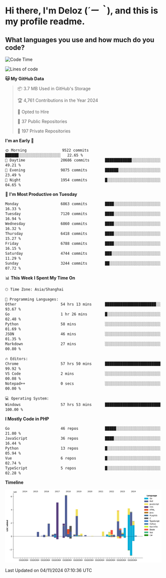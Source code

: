 # **Hi there, I'm Deloz (*´ー｀*), and this is my profile readme.**

## **What languages you use and how much do you code?**

<!--START_SECTION:waka-->
![Code Time](http://img.shields.io/badge/Code%20Time-4%2C974%20hrs%2021%20mins-blue)

![Lines of code](https://img.shields.io/badge/From%20Hello%20World%20I%27ve%20Written-44.2%20million%20lines%20of%20code-blue)

**🐱 My GitHub Data** 

> 📦 3.7 MB Used in GitHub's Storage 
 > 
> 🏆 4,761 Contributions in the Year 2024
 > 
> 💼 Opted to Hire
 > 
> 📜 37 Public Repositories 
 > 
> 🔑 197 Private Repositories 
 > 
**I'm an Early 🐤** 

```text
🌞 Morning                9522 commits        ██████░░░░░░░░░░░░░░░░░░░   22.65 % 
🌆 Daytime                20686 commits       ████████████░░░░░░░░░░░░░   49.21 % 
🌃 Evening                9875 commits        ██████░░░░░░░░░░░░░░░░░░░   23.49 % 
🌙 Night                  1954 commits        █░░░░░░░░░░░░░░░░░░░░░░░░   04.65 % 
```
📅 **I'm Most Productive on Tuesday** 

```text
Monday                   6863 commits        ████░░░░░░░░░░░░░░░░░░░░░   16.33 % 
Tuesday                  7120 commits        ████░░░░░░░░░░░░░░░░░░░░░   16.94 % 
Wednesday                6860 commits        ████░░░░░░░░░░░░░░░░░░░░░   16.32 % 
Thursday                 6418 commits        ████░░░░░░░░░░░░░░░░░░░░░   15.27 % 
Friday                   6788 commits        ████░░░░░░░░░░░░░░░░░░░░░   16.15 % 
Saturday                 4744 commits        ███░░░░░░░░░░░░░░░░░░░░░░   11.29 % 
Sunday                   3244 commits        ██░░░░░░░░░░░░░░░░░░░░░░░   07.72 % 
```


📊 **This Week I Spent My Time On** 

```text
🕑︎ Time Zone: Asia/Shanghai

💬 Programming Languages: 
Other                    54 hrs 13 mins      ███████████████████████░░   93.67 % 
Go                       1 hr 26 mins        █░░░░░░░░░░░░░░░░░░░░░░░░   02.48 % 
Python                   58 mins             ░░░░░░░░░░░░░░░░░░░░░░░░░   01.69 % 
JSON                     46 mins             ░░░░░░░░░░░░░░░░░░░░░░░░░   01.35 % 
Markdown                 27 mins             ░░░░░░░░░░░░░░░░░░░░░░░░░   00.80 % 

🔥 Editors: 
Chrome                   57 hrs 50 mins      █████████████████████████   99.92 % 
VS Code                  2 mins              ░░░░░░░░░░░░░░░░░░░░░░░░░   00.08 % 
Notepad++                0 secs              ░░░░░░░░░░░░░░░░░░░░░░░░░   00.00 % 

💻 Operating System: 
Windows                  57 hrs 53 mins      █████████████████████████   100.00 % 
```

**I Mostly Code in PHP** 

```text
Go                       46 repos            █████░░░░░░░░░░░░░░░░░░░░   21.00 % 
JavaScript               36 repos            ████░░░░░░░░░░░░░░░░░░░░░   16.44 % 
Python                   13 repos            █░░░░░░░░░░░░░░░░░░░░░░░░   05.94 % 
Vue                      6 repos             █░░░░░░░░░░░░░░░░░░░░░░░░   02.74 % 
TypeScript               5 repos             █░░░░░░░░░░░░░░░░░░░░░░░░   02.28 % 
```



**Timeline**

![Lines of Code chart](https://raw.githubusercontent.com/deloz/deloz/main/assets/bar_graph.png)


 Last Updated on 04/11/2024 07:10:36 UTC
<!--END_SECTION:waka-->
